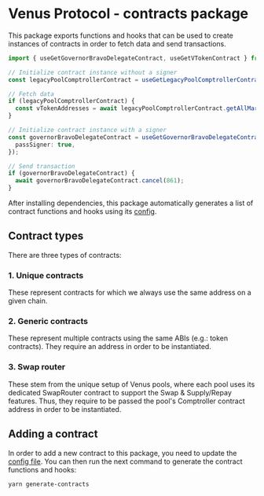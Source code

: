 # Venus Protocol - contracts package

This package exports functions and hooks that can be used to create instances of contracts in order
to fetch data and send transactions.

```typescript
import { useGetGovernorBravoDelegateContract, useGetVTokenContract } from 'libs/contracts';

// Initialize contract instance without a signer
const legacyPoolComptrollerContract = useGetLegacyPoolComptrollerContract();

// Fetch data
if (legacyPoolComptrollerContract) {
  const vTokenAddresses = await legacyPoolComptrollerContract.getAllMarkets();
}

// Initialize contract instance with a signer
const governorBravoDelegateContract = useGetGovernorBravoDelegateContract({
  passSigner: true,
});

// Send transaction
if (governorBravoDelegateContract) {
  await governorBravoDelegateContract.cancel(861);
}
```

After installing dependencies, this package automatically generates a list of contract
functions and hooks using its [config](./config/index.ts).

## Contract types

There are three types of contracts:

### 1. Unique contracts

These represent contracts for which we always use the same address on a given chain.

### 2. Generic contracts

These represent multiple contracts using the same ABIs (e.g.: token contracts). They require an
address in order to be instantiated.

### 3. Swap router

These stem from the unique setup of Venus pools, where each pool uses its dedicated SwapRouter
contract to support the Swap & Supply/Repay features. Thus, they require to be passed the pool's
Comptroller contract address in order to be instantiated.

## Adding a contract

In order to add a new contract to this package, you need to update the
[config file](./config//index.ts). You can then run the next command to generate the contract
functions and hooks:

```ssh
yarn generate-contracts
```
